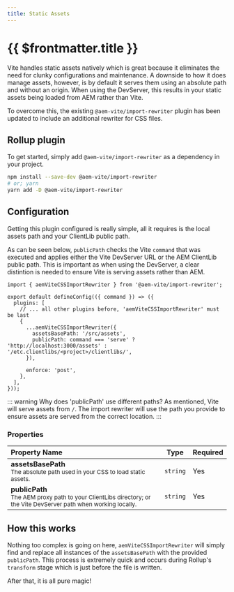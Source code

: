 ```yaml
---
title: Static Assets
---
```


# {{ $frontmatter.title }}

Vite handles static assets natively which is great because it eliminates the need for clunky configurations and maintenance. A downside to how it does manage assets, however, is by default it serves them using an absolute path and without an origin. When using the DevServer, this results in your static assets being loaded from AEM rather than Vite.

To overcome this, the existing `@aem-vite/import-rewriter` plugin has been updated to include an additional rewriter for CSS files.

## Rollup plugin

To get started, simply add `@aem-vite/import-rewriter` as a dependency in your project.

```bash
npm install --save-dev @aem-vite/import-rewriter
# or; yarn
yarn add -D @aem-vite/import-rewriter
```

## Configuration

Getting this plugin configured is really simple, all it requires is the local assets path and your ClientLib public path.

As can be seen below, `publicPath` checks the Vite `command` that was executed and applies either the Vite DevServer URL or the AEM ClientLib public path. This is important as when using the DevServer, a clear distintion is needed to ensure Vite is serving assets rather than AEM.

```js{1,6-13}
import { aemViteCSSImportRewriter } from '@aem-vite/import-rewriter';

export default defineConfig(({ command }) => ({
  plugins: [
    // ... all other plugins before, 'aemViteCSSImportRewriter' must be last
    {
      ...aemViteCSSImportRewriter({
        assetsBasePath: '/src/assets',
        publicPath: command === 'serve' ? 'http://localhost:3000/assets' : '/etc.clientlibs/<project>/clientlibs/',
      }),

      enforce: 'post',
    },
  ],
}));
```

::: warning Why does 'publicPath' use different paths?
As mentioned, Vite will serve assets from `/`. The import rewriter will use the path you provide to ensure assets are served from the correct location.
:::

### Properties

| Property Name                                                                                                                      | Type     | Required |
| :--------------------------------------------------------------------------------------------------------------------------------- | -------- | -------- |
| **assetsBasePath**<br><small>The absolute path used in your CSS to load static assets.</small>                                     | `string` | Yes      |
| **publicPath**<br><small>The AEM proxy path to your ClientLibs directory; or the Vite DevServer path when working locally.</small> | `string` | Yes      |

## How this works

Nothing too complex is going on here, `aemViteCSSImportRewriter` will simply find and replace all instances of the `assetsBasePath` with the provided `publicPath`. This process is extremely quick and occurs during Rollup's `transform` stage which is just before the file is written.

After that, it is all pure magic!
